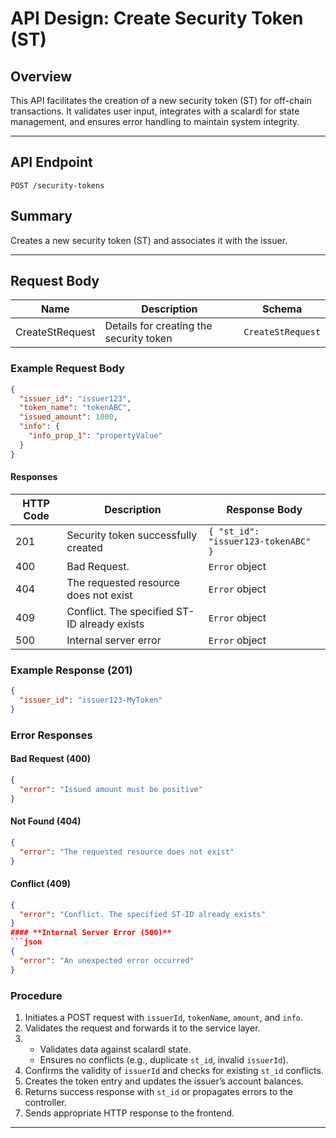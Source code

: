 # API Design: Create Security Token (ST)

## Overview
This API facilitates the creation of a new security token (ST) for off-chain transactions. It validates user input, integrates with a scalardl for state management, and ensures error handling to maintain system integrity.

---

## **API Endpoint**
`POST /security-tokens`

## **Summary**
Creates a new security token (ST) and associates it with the issuer.

---

## **Request Body**

| Name             | Description                              | Schema               |
|------------------|------------------------------------------|----------------------|
| CreateStRequest  | Details for creating the security token | `CreateStRequest`   |

### **Example Request Body**

```json
{
  "issuer_id": "issuer123",
  "token_name": "tokenABC",
  "issued_amount": 1000,
  "info": {
    "info_prop_1": "propertyValue"
  }
}
```

#### Responses

| HTTP Code | Description                                    | Response Body                           |
|-----------|------------------------------------------------|-----------------------------------------|
| 201       | Security token successfully created            | `{ "st_id": "issuer123-tokenABC" }`     |
| 400       | Bad Request.                                   | `Error` object                          |
| 404       | The requested resource does not exist          | `Error` object                          |
| 409       | Conflict. The specified ST-ID already exists   | `Error` object                          |
| 500       | Internal server error                          | `Error` object                          |


### **Example Response (201)**

```json
{
  "issuer_id": "issuer123-MyToken"
}
```

### **Error Responses**

#### **Bad Request (400)**
```json
{
  "error": "Issued amount must be positive"
}
```
#### **Not Found   (404)**
```json
{
  "error": "The requested resource does not exist"
}
```
#### **Conflict  (409)**
```json
{
  "error": "Conflict. The specified ST-ID already exists"
}
#### **Internal Server Error (500)**
```json
{
  "error": "An unexpected error occurred"
}
```

### **Procedure**
1. Initiates a POST request with `issuerId`, `tokenName`, `amount`, and `info`.
2.  Validates the request and forwards it to the service layer.
3. - Validates data against scalardl state.
   - Ensures no conflicts (e.g., duplicate `st_id`, invalid `issuerId`).
4. Confirms the validity of `issuerId` and checks for existing `st_id` conflicts.
5. Creates the token entry and updates the issuer’s account balances.
6. Returns success response with `st_id` or propagates errors to the controller.
7. Sends appropriate HTTP response to the frontend.

---

